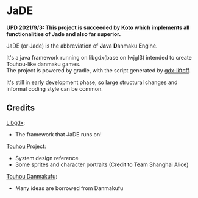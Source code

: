 # JaDE

**UPD 2021/9/3: This project is succeeded by [Koto](https://github.com/HellHoleStudios/koto)
which implements all functionalities of Jade and also far superior.**

JaDE (or Jade) is the abbreviation of **Ja**va **D**anmaku **E**ngine.

It's a java framework running on libgdx(base on lwjgl3) intended to create Touhou-like danmaku games.  
The project is powered by gradle, with the script generated by [gdx-liftoff](https://github.com/tommyettinger/gdx-liftoff).

It's still in early development phase, so large structural changes and informal coding style can be common.

## Credits
[Libgdx](https://github.com/libgdx/libgdx):
-   The framework that JaDE runs on!

[Touhou Project](https://en.touhouwiki.net/wiki/Touhou_Project):
-   System design reference
-   Some sprites and character portraits (Credit to Team Shanghai Alice)

[Touhou Danmakufu](https://en.touhouwiki.net/wiki/Touhou_Danmakufu):
-   Many ideas are borrowed from Danmakufu
